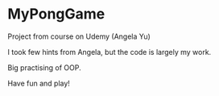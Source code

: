 # MyPongGame

Project from course on Udemy (Angela Yu) 

I took few hints from Angela, but the code is largely my work.

Big practising of OOP.

Have fun and play! 
